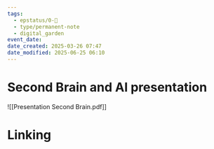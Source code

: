 ```yaml
---
tags:
  - epstatus/0-🌰
  - type/permanent-note
  - digital_garden
event_date:
date_created: 2025-03-26 07:47
date_modified: 2025-06-25 06:10
---
```

# Second Brain and AI presentation

![[Presentation Second Brain.pdf]]

# Linking